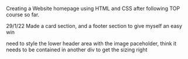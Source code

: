 Creating a Website homepage using HTML and CSS after following TOP course so far.

29/1/22
Made a card section,
and a footer section to give myself an easy win

need to style the lower header area with the image paceholder,
think it needs to be contained in another div to get the sizing right